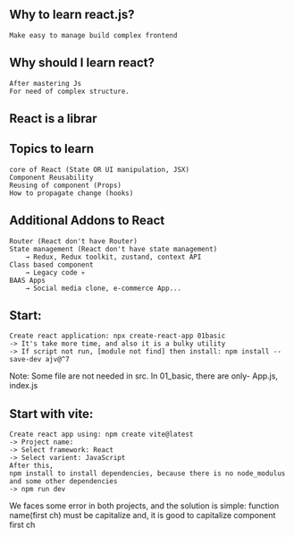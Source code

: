 ## Why to learn react.js?
    Make easy to manage build complex frontend

## Why should I learn react?
    After mastering Js
    For need of complex structure.

## React is a librar

## Topics to learn
    core of React (State OR UI manipulation, JSX)
    Component Reusability
    Reusing of component (Props)
    How to propagate change (hooks)

## Additional Addons to React
```
Router (React don't have Router)
State management (React don't have state management)
    → Redux, Redux toolkit, zustand, context API
Class based component
    → Legacy code 💀
BAAS Apps
    → Social media clone, e-commerce App...
```



## Start:
```
Create react application: npx create-react-app 01basic
-> It's take more time, and also it is a bulky utility
-> If script not run, [module not find] then install: npm install --save-dev ajv@^7
```
Note: Some file are not needed in src. In 01_basic, there are only- App.js, index.js

## Start with vite:
```
Create react app using: npm create vite@latest
-> Project name:
-> Select framework: React
-> Select varient: JavaScript
After this,
npm install to install dependencies, because there is no node_modulus and some other dependencies
-> npm run dev
```

We faces some error in both projects, and the solution is simple: function name(first ch) must be capitalize and, it is good to capitalize component first ch